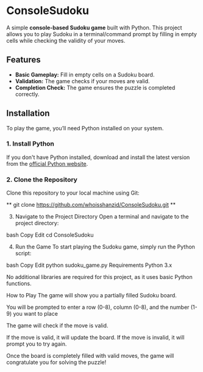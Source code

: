 # ConsoleSudoku

A simple **console-based Sudoku game** built with Python. This project allows you to play Sudoku in a terminal/command prompt by filling in empty cells while checking the validity of your moves.

## Features
- **Basic Gameplay:** Fill in empty cells on a Sudoku board.
- **Validation:** The game checks if your moves are valid.
- **Completion Check:** The game ensures the puzzle is completed correctly.

## Installation

To play the game, you’ll need Python installed on your system.

### 1. Install Python
If you don't have Python installed, download and install the latest version from the [official Python website](https://www.python.org/downloads/).

### 2. Clone the Repository
Clone this repository to your local machine using Git:


** git clone https://github.com/whoisshanzid/ConsoleSudoku.git
**

3. Navigate to the Project Directory
Open a terminal and navigate to the project directory:

bash
Copy
Edit
cd ConsoleSudoku

4. Run the Game
To start playing the Sudoku game, simply run the Python script:


bash
Copy
Edit
python sudoku_game.py
Requirements
Python 3.x


No additional libraries are required for this project, as it uses basic Python functions.


How to Play
The game will show you a partially filled Sudoku board.


You will be prompted to enter a row (0-8), column (0-8), and the number (1-9) you want to place


The game will check if the move is valid.


If the move is valid, it will update the board. If the move is invalid, it will prompt you to try again.


Once the board is completely filled with valid moves, the game will congratulate you for solving the puzzle!

